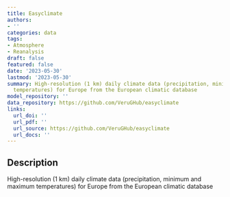```yaml
---
title: Easyclimate
authors:
- ''
categories: data
tags:
- Atmosphere
- Reanalysis
draft: false
featured: false
date: '2023-05-30'
lastmod: '2023-05-30'
summary: High-resolution (1 km) daily climate data (precipitation, minimum and maximum
  temperatures) for Europe from the European climatic database
model_repository: ''
data_repository: https://github.com/VeruGHub/easyclimate
links:
  url_doi: ''
  url_pdf: ''
  url_source: https://github.com/VeruGHub/easyclimate
  url_docs: ''
---
```


## Description

High-resolution (1 km) daily climate data (precipitation, minimum and maximum temperatures) for Europe from the European climatic database

